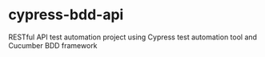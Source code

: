 # cypress-bdd-api
RESTful API test automation project using Cypress test automation tool and Cucumber BDD framework
